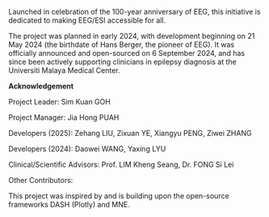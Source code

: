 Launched in celebration of the 100-year anniversary of EEG, this initiative is dedicated to making EEG/ESI accessible for all.

The project was planned in early 2024, with development beginning on 21 May 2024 (the birthdate of Hans Berger, the pioneer of EEG). It was officially announced and open-sourced on 6 September 2024, and has since been actively supporting clinicians in epilepsy diagnosis at the Universiti Malaya Medical Center.

**Acknowledgement**

Project Leader: Sim Kuan GOH

Project Manager: Jia Hong PUAH

Developers (2025): Zehang LIU, Zixuan YE, Xiangyu PENG, Ziwei ZHANG

Developers (2024): Daowei WANG, Yaxing LYU

Clinical/Scientific Advisors: Prof. LIM Kheng Seang, Dr. FONG Si Lei

Other Contributors:


This project was inspired by and is building upon the open-source frameworks DASH (Plotly) and MNE.

<!--

**Here are some ideas to get you started:**

🙋‍♀️ A short introduction - what is your organization all about?
🌈 Contribution guidelines - how can the community get involved?
👩‍💻 Useful resources - where can the community find your docs? Is there anything else the community should know?
🍿 Fun facts - what does your team eat for breakfast?
🧙 Remember, you can do mighty things with the power of [Markdown](https://docs.github.com/github/writing-on-github/getting-started-with-writing-and-formatting-on-github/basic-writing-and-formatting-syntax)
-->
